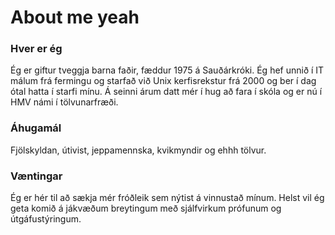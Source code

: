 # About me yeah

### Hver er ég
Ég er giftur tveggja barna faðir, fæddur 1975 á Sauðárkróki. Ég hef unnið í IT málum frá fermingu og starfað við Unix kerfisrekstur frá 2000 og ber í dag ótal hatta í starfi mínu. Á seinni árum datt mér í hug að fara í skóla og er nú í HMV námi í tölvunarfræði.

### Áhugamál
Fjölskyldan, útivist, jeppamennska, kvikmyndir og ehhh tölvur.

### Væntingar
Ég er hér til að sækja mér fróðleik sem nýtist á vinnustað mínum. Helst vil ég geta komið á jákvæðum breytingum með sjálfvirkum prófunum og útgáfustýringum.
